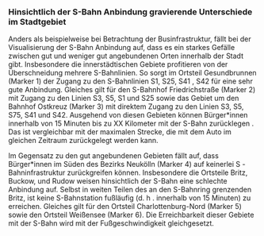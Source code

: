 ### Hinsichtlich der S-Bahn Anbindung gravierende Unterschiede im Stadtgebiet

Anders als beispielweise bei Betrachtung der Businfrastruktur, fällt bei der Visualisierung der S-Bahn Anbindung auf, dass es ein starkes
 Gefälle zwischen gut und weniger gut angebundenen Orten innerhalb der Stadt gibt. Insbesondere die innerstädtischen Gebiete profitieren
  von der Überschneidung mehrere S-Bahnlinien. So sorgt im Ortsteil Gesundbrunnen (Marker 1) der Zugang zu den S-Bahnlinien S1, S25, S41
  , S42 für eine sehr gute Anbindung. Gleiches gilt für den S-Bahnhof Friedrichstraße (Marker 2) mit Zugang zu den Linien S3, S5, S1 und
   S25 sowie das Gebiet um den Bahnhof Ostkreuz (Marker 3) mit direktem Zugang zu den Linien S3, S5, S75, S41 und S42. Ausgehend von
    diesen Gebieten können Bürger*innen innerhalb von 15 Minuten bis zu <span class="todo">XX</span> Kilometer mit der S-Bahn zurücklegen
    . Das ist vergleichbar mit
     der maximalen Strecke, die mit dem Auto im gleichen Zeitraum zurückgelegt werden kann. 

Im Gegensatz zu den gut angebundenen Gebieten fällt auf, dass Bürger*innen im Süden des Bezirks Neukölln (Marker 4) auf keinerlei S
-Bahninfrastruktur zurückgreifen können. Insbesondere die Ortsteile Britz, Buckow, und Rudow weisen hinsichtlich der S-Bahn eine
 schlechte Anbindung auf. Selbst in weiten Teilen des an den S-Bahnring grenzenden Britz, ist keine S-Bahnstation fußläufig (d. h
 . innerhalb von 15 Minuten) zu erreichen. Gleiches gilt für den Ortsteil Charlottenburg-Nord (Marker 5) sowie den Ortsteil Weißensee
  (Marker 6). Die Erreichbarkeit dieser Gebiete mit der S-Bahn wird mit der Fußgeschwindigkeit gleichgesetzt.
